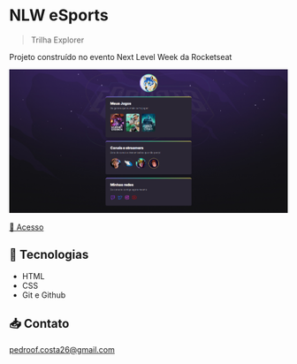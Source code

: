 # NLW eSports  

> Trilha Explorer

Projeto construído no evento Next Level Week da Rocketseat

![preview](./.github/Preview.png)

 [🔗 Acesso](https://pedrofcostaa.github.io/NLW-esports-explorer/)

## 🔧 Tecnologias

- HTML
- CSS
- Git e Github

## 📥 Contato

pedroof.costa26@gmail.com
